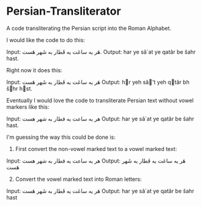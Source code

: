 # Persian-Transliterator
A code transliterating the Persian script into the Roman Alphabet. 

I would like the code to do this:

Input: هَر یه ساعَت یه قَطار به شَهر هَست.
Output: har ye sâ`at ye qatâr be šahr hast.

Right now it does this:

Input: هَر یه ساعَت یه قَطار به شَهر هَست
Output: hَr yeh sâ'َt yeh qَtâr bh šَhr hَst.

Eventually I would love the code to transliterate Persian text without vowel markers like this:

Input: هر یه ساعت یه قطار به شهر هست
Output: har ye sâ`at ye qatâr be šahr hast.

I'm guessing the way this could be done is:

1) First convert the non-vowel marked text to a vowel marked text:

Input: هر یه ساعت یه قطار به شهر هست
Output: هَر یه ساعَت یه قَطار به شَهر هَست

2) Convert the vowel marked text into Roman letters:

Input: هَر یه ساعَت یه قَطار به شَهر هَست
Output: har ye sâ`at ye qatâr be šahr hast
